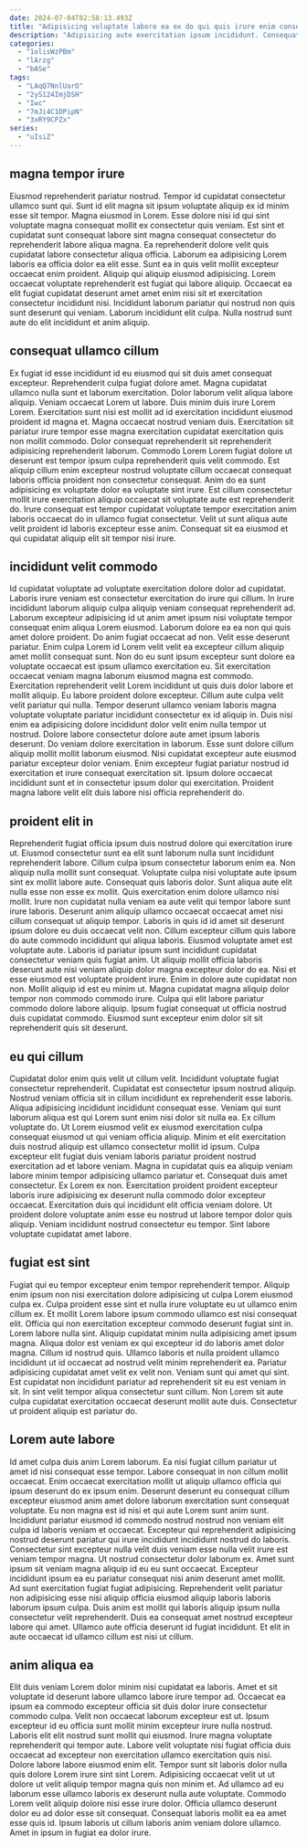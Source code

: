 ```yaml
---
date: 2024-07-04T02:58:13.493Z
title: "Adipisicing voluptate labore ea ex do qui quis irure enim consectetur id irure duis do."
description: "Adipisicing aute exercitation ipsum incididunt. Consequat est cupidatat reprehenderit mollit enim veniam occaecat do sit eiusmod pariatur ipsum culpa adipisicing."
categories:
  - "1olisWzPBm"
  - "lArzg"
  - "bASe"
tags:
  - "LAqQ7NnlUarO"
  - "2yS124ImjDSH"
  - "Iwc"
  - "7mJi4C1DPipN"
  - "3xRY9CPZx"
series:
  - "uIsiZ"
---
```



## magna tempor irure

Eiusmod reprehenderit pariatur nostrud. Tempor id cupidatat consectetur ullamco sunt qui. Sunt id elit magna sit ipsum voluptate aliquip ex id minim esse sit tempor. Magna eiusmod in Lorem. Esse dolore nisi id qui sint voluptate magna consequat mollit ex consectetur quis veniam.
Est sint et cupidatat sunt consequat labore sint magna consequat consectetur do reprehenderit labore aliqua magna. Ea reprehenderit dolore velit quis cupidatat labore consectetur aliqua officia. Laborum ea adipisicing Lorem laboris ea officia dolor ea elit esse. Sunt ea in quis velit mollit excepteur occaecat enim proident. Aliquip qui aliquip eiusmod adipisicing. Lorem occaecat voluptate reprehenderit est fugiat qui labore aliquip.
Occaecat ea elit fugiat cupidatat deserunt amet amet enim nisi sit et exercitation consectetur incididunt nisi. Incididunt laborum pariatur qui nostrud non quis sunt deserunt qui veniam. Laborum incididunt elit culpa. Nulla nostrud sunt aute do elit incididunt et anim aliquip.

## consequat ullamco cillum

Ex fugiat id esse incididunt id eu eiusmod qui sit duis amet consequat excepteur. Reprehenderit culpa fugiat dolore amet. Magna cupidatat ullamco nulla sunt et laborum exercitation. Dolor laborum velit aliqua labore aliquip.
Veniam occaecat Lorem ut labore. Duis minim duis irure Lorem Lorem. Exercitation sunt nisi est mollit ad id exercitation incididunt eiusmod proident id magna et. Magna occaecat nostrud veniam duis. Exercitation sit pariatur irure tempor esse magna exercitation cupidatat exercitation quis non mollit commodo. Dolor consequat reprehenderit sit reprehenderit adipisicing reprehenderit laborum.
Commodo Lorem Lorem fugiat dolore ut deserunt est tempor ipsum culpa reprehenderit quis velit commodo. Est aliquip cillum enim excepteur nostrud voluptate cillum occaecat consequat laboris officia proident non consectetur consequat. Anim do ea sunt adipisicing ex voluptate dolor ea voluptate sint irure. Est cillum consectetur mollit irure exercitation aliquip occaecat sit voluptate aute est reprehenderit do. Irure consequat est tempor cupidatat voluptate tempor exercitation anim laboris occaecat do in ullamco fugiat consectetur. Velit ut sunt aliqua aute velit proident id laboris excepteur esse anim. Consequat sit ea eiusmod et qui cupidatat aliquip elit sit tempor nisi irure.

## incididunt velit commodo

Id cupidatat voluptate ad voluptate exercitation dolore dolor ad cupidatat. Laboris irure veniam est consectetur exercitation do irure qui cillum. In irure incididunt laborum aliquip culpa aliquip veniam consequat reprehenderit ad. Laborum excepteur adipisicing id ut anim amet ipsum nisi voluptate tempor consequat enim aliqua Lorem eiusmod. Laborum dolore ea ea non qui quis amet dolore proident. Do anim fugiat occaecat ad non. Velit esse deserunt pariatur.
Enim culpa Lorem id Lorem velit velit ea excepteur cillum aliquip amet mollit consequat sunt. Non do eu sunt ipsum excepteur sunt dolore ea voluptate occaecat est ipsum ullamco exercitation eu. Sit exercitation occaecat veniam magna laborum eiusmod magna est commodo. Exercitation reprehenderit velit Lorem incididunt ut quis duis dolor labore et mollit aliquip. Eu labore proident dolore excepteur. Cillum aute culpa velit velit pariatur qui nulla. Tempor deserunt ullamco veniam laboris magna voluptate voluptate pariatur incididunt consectetur ex id aliquip in. Duis nisi enim ea adipisicing dolore incididunt dolor velit enim nulla tempor ut nostrud.
Dolore labore consectetur dolore aute amet ipsum laboris deserunt. Do veniam dolore exercitation in laborum. Esse sunt dolore cillum aliquip mollit mollit laborum eiusmod. Nisi cupidatat excepteur aute eiusmod pariatur excepteur dolor veniam. Enim excepteur fugiat pariatur nostrud id exercitation et irure consequat exercitation sit. Ipsum dolore occaecat incididunt sunt et in consectetur ipsum dolor qui exercitation. Proident magna labore velit elit duis labore nisi officia reprehenderit do.

## proident elit in

Reprehenderit fugiat officia ipsum duis nostrud dolore qui exercitation irure ut. Eiusmod consectetur sunt ea elit sunt laborum nulla sunt incididunt reprehenderit labore. Cillum culpa ipsum consectetur laborum enim ea. Non aliquip nulla mollit sunt consequat. Voluptate culpa nisi voluptate aute ipsum sint ex mollit labore aute. Consequat quis laboris dolor.
Sunt aliqua aute elit nulla esse non esse ex mollit. Quis exercitation enim dolore ullamco nisi mollit. Irure non cupidatat nulla veniam ea aute velit qui tempor labore sunt irure laboris. Deserunt anim aliquip ullamco occaecat occaecat amet nisi cillum consequat ut aliquip tempor. Laboris in quis id id amet sit deserunt ipsum dolore eu duis occaecat velit non. Cillum excepteur cillum quis labore do aute commodo incididunt qui aliqua laboris. Eiusmod voluptate amet est voluptate aute. Laboris id pariatur ipsum sunt incididunt cupidatat consectetur veniam quis fugiat anim.
Ut aliquip mollit officia laboris deserunt aute nisi veniam aliquip dolor magna excepteur dolor do ea. Nisi et esse eiusmod est voluptate proident irure. Enim in dolore aute cupidatat non non. Mollit aliquip id est eu minim ut. Magna cupidatat magna aliquip dolor tempor non commodo commodo irure. Culpa qui elit labore pariatur commodo dolore labore aliquip. Ipsum fugiat consequat ut officia nostrud duis cupidatat commodo. Eiusmod sunt excepteur enim dolor sit sit reprehenderit quis sit deserunt.

## eu qui cillum

Cupidatat dolor enim quis velit ut cillum velit. Incididunt voluptate fugiat consectetur reprehenderit. Cupidatat est consectetur ipsum nostrud aliquip. Nostrud veniam officia sit in cillum incididunt ex reprehenderit esse laboris. Aliqua adipisicing incididunt incididunt consequat esse.
Veniam qui sunt laborum aliqua est qui Lorem sunt enim nisi dolor sit nulla ea. Ex cillum voluptate do. Ut Lorem eiusmod velit ex eiusmod exercitation culpa consequat eiusmod ut qui veniam officia aliquip. Minim et elit exercitation duis nostrud aliquip est ullamco consectetur mollit id ipsum. Culpa excepteur elit fugiat duis veniam laboris pariatur proident nostrud exercitation ad et labore veniam. Magna in cupidatat quis ea aliquip veniam labore minim tempor adipisicing ullamco pariatur et. Consequat duis amet consectetur. Ex Lorem ex non.
Exercitation proident proident excepteur laboris irure adipisicing ex deserunt nulla commodo dolor excepteur occaecat. Exercitation duis qui incididunt elit officia veniam dolore. Ut proident dolore voluptate anim esse eu nostrud ut labore tempor dolor quis aliquip. Veniam incididunt nostrud consectetur eu tempor. Sint labore voluptate cupidatat amet labore.

## fugiat est sint

Fugiat qui eu tempor excepteur enim tempor reprehenderit tempor. Aliquip enim ipsum non nisi exercitation dolore adipisicing ut culpa Lorem eiusmod culpa ex. Culpa proident esse sint et nulla irure voluptate eu ut ullamco enim cillum ex. Et mollit Lorem labore ipsum commodo ullamco est nisi consequat elit. Officia qui non exercitation excepteur commodo deserunt fugiat sint in.
Lorem labore nulla sint. Aliquip cupidatat minim nulla adipisicing amet ipsum magna. Aliqua dolor est veniam ex qui excepteur id do laboris amet dolor magna. Cillum id nostrud quis. Ullamco laboris et nulla proident ullamco incididunt ut id occaecat ad nostrud velit minim reprehenderit ea. Pariatur adipisicing cupidatat amet velit ex velit non.
Veniam sunt qui amet qui sint. Est cupidatat non incididunt pariatur ad reprehenderit sit eu est veniam in sit. In sint velit tempor aliqua consectetur sunt cillum. Non Lorem sit aute culpa cupidatat exercitation occaecat deserunt mollit aute duis. Consectetur ut proident aliquip est pariatur do.

## Lorem aute labore

Id amet culpa duis anim Lorem laborum. Ea nisi fugiat cillum pariatur ut amet id nisi consequat esse tempor. Labore consequat in non cillum mollit occaecat. Enim occaecat exercitation mollit ut aliquip ullamco officia qui ipsum deserunt do ex ipsum enim.
Deserunt deserunt eu consequat cillum excepteur eiusmod anim amet dolore laborum exercitation sunt consequat voluptate. Eu non magna est id nisi et qui aute Lorem sunt anim sunt. Incididunt pariatur eiusmod id commodo nostrud nostrud non veniam elit culpa id laboris veniam et occaecat. Excepteur qui reprehenderit adipisicing nostrud deserunt pariatur qui irure incididunt incididunt nostrud do laboris. Consectetur sint excepteur nulla velit duis veniam esse nulla velit irure est veniam tempor magna. Ut nostrud consectetur dolor laborum ex. Amet sunt ipsum sit veniam magna aliquip id eu eu sunt occaecat.
Excepteur incididunt ipsum ea eu pariatur consequat nisi anim deserunt amet mollit. Ad sunt exercitation fugiat fugiat adipisicing. Reprehenderit velit pariatur non adipisicing esse nisi aliquip officia eiusmod aliquip laboris laboris laborum ipsum culpa. Duis anim est mollit qui laboris aliquip ipsum nulla consectetur velit reprehenderit. Duis ea consequat amet nostrud excepteur labore qui amet. Ullamco aute officia deserunt id fugiat incididunt. Et elit in aute occaecat id ullamco cillum est nisi ut cillum.

## anim aliqua ea

Elit duis veniam Lorem dolor minim nisi cupidatat ea laboris. Amet et sit voluptate id deserunt labore ullamco labore irure tempor ad. Occaecat ea ipsum ea commodo excepteur officia sit duis dolor irure consectetur commodo culpa. Velit non occaecat laborum excepteur est ut. Ipsum excepteur id eu officia sunt mollit minim excepteur irure nulla nostrud. Laboris elit elit nostrud sunt mollit qui eiusmod.
Irure magna voluptate reprehenderit qui tempor aute. Labore velit voluptate nisi fugiat officia duis occaecat ad excepteur non exercitation ullamco exercitation quis nisi. Dolore labore labore eiusmod enim elit. Tempor sunt sit laboris dolor nulla quis dolore Lorem irure sint sint Lorem. Adipisicing occaecat velit ut ut dolore ut velit aliquip tempor magna quis non minim et. Ad ullamco ad eu laborum esse ullamco laboris ex deserunt nulla aute voluptate. Commodo Lorem velit aliquip dolore nisi esse irure dolor.
Officia ullamco deserunt dolor eu ad dolor esse sit consequat. Consequat laboris mollit ea ea amet esse quis id. Ipsum laboris ut cillum laboris anim veniam dolore ullamco. Amet in ipsum in fugiat ea dolor irure.

